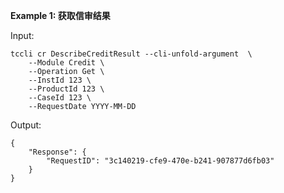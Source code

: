**Example 1: 获取信审结果**



Input: 

```
tccli cr DescribeCreditResult --cli-unfold-argument  \
    --Module Credit \
    --Operation Get \
    --InstId 123 \
    --ProductId 123 \
    --CaseId 123 \
    --RequestDate YYYY-MM-DD
```

Output: 
```
{
    "Response": {
        "RequestID": "3c140219-cfe9-470e-b241-907877d6fb03"
    }
}
```

